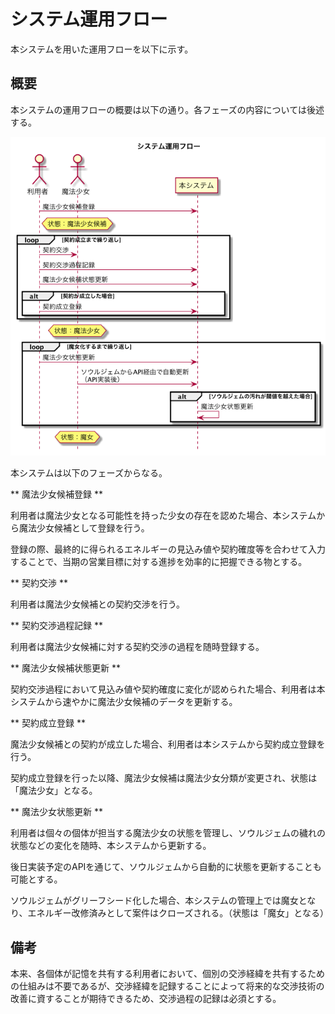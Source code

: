 # システム運用フロー

本システムを用いた運用フローを以下に示す。

## 概要

本システムの運用フローの概要は以下の通り。各フェーズの内容については後述する。

![](images/flow.png)

本システムは以下のフェーズからなる。

** 魔法少女候補登録 **

利用者は魔法少女となる可能性を持った少女の存在を認めた場合、本システムから魔法少女候補として登録を行う。

登録の際、最終的に得られるエネルギーの見込み値や契約確度等を合わせて入力することで、当期の営業目標に対する進捗を効率的に把握できる物とする。

** 契約交渉 **

利用者は魔法少女候補との契約交渉を行う。

** 契約交渉過程記録 **

利用者は魔法少女候補に対する契約交渉の過程を随時登録する。

** 魔法少女候補状態更新 **

契約交渉過程において見込み値や契約確度に変化が認められた場合、利用者は本システムから速やかに魔法少女候補のデータを更新する。

** 契約成立登録 **

魔法少女候補との契約が成立した場合、利用者は本システムから契約成立登録を行う。

契約成立登録を行った以降、魔法少女候補は魔法少女分類が変更され、状態は「魔法少女」となる。

** 魔法少女状態更新 **

利用者は個々の個体が担当する魔法少女の状態を管理し、ソウルジェムの穢れの状態などの変化を随時、本システムから更新する。

後日実装予定のAPIを通じて、ソウルジェムから自動的に状態を更新することも可能とする。

ソウルジェムがグリーフシード化した場合、本システムの管理上では魔女となり、エネルギー改修済みとして案件はクローズされる。（状態は「魔女」となる）

## 備考

本来、各個体が記憶を共有する利用者において、個別の交渉経緯を共有するための仕組みは不要であるが、交渉経緯を記録することによって将来的な交渉技術の改善に資することが期待できるため、交渉過程の記録は必須とする。
